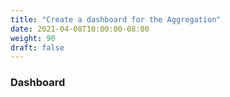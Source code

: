 ```yaml
---
title: "Create a dashboard for the Aggregation"
date: 2021-04-08T10:00:00-08:00
weight: 90
draft: false
---
```


### Dashboard

